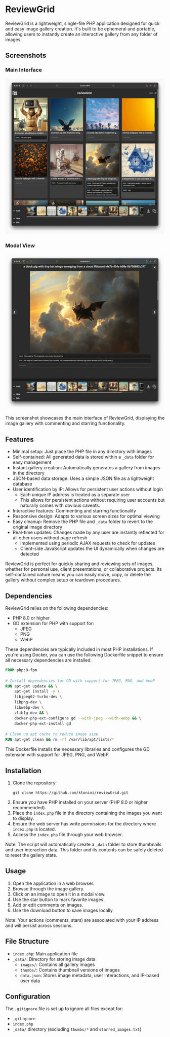 # ReviewGrid

ReviewGrid is a lightweight, single-file PHP application designed for quick and easy image gallery creation. It's built to be ephemeral and portable, allowing users to instantly create an interactive gallery from any folder of images.


## Screenshots

### Main Interface
![ReviewGrid Main Interface](_data/reviewGrid_01.png)

### Modal View
![ReviewGrid Modal View](_data/reviewGrid_02.png)

This screenshot showcases the main interface of ReviewGrid, displaying the image gallery with commenting and starring functionality.



## Features

- Minimal setup: Just place the PHP file in any directory with images
- Self-contained: All generated data is stored within a `_data` folder for easy management
- Instant gallery creation: Automatically generates a gallery from images in the directory
- JSON-based data storage: Uses a simple JSON file as a lightweight database
- User identification by IP: Allows for persistent user actions without login
    - Each unique IP address is treated as a separate user
    - This allows for persistent actions without requiring user accounts but naturally comes with obvious caveats.
- Interactive features: Commenting and starring functionality
- Responsive design: Adapts to various screen sizes for optimal viewing
- Easy cleanup: Remove the PHP file and `_data` folder to revert to the original image directory
- Real-time updates: Changes made by any user are instantly reflected for all other users without page refresh
  - Implemented using periodic AJAX requests to check for updates
  - Client-side JavaScript updates the UI dynamically when changes are detected

ReviewGrid is perfect for quickly sharing and reviewing sets of images, whether for personal use, client presentations, or collaborative projects. Its self-contained nature means you can easily move, copy, or delete the gallery without complex setup or teardown procedures.

## Dependencies

ReviewGrid relies on the following dependencies:

- PHP 8.0 or higher
- GD extension for PHP with support for:
  - JPEG
  - PNG
  - WebP

These dependencies are typically included in most PHP installations. If you're using Docker, you can use the following Dockerfile snippet to ensure all necessary dependencies are installed:

```dockerfile
FROM php:8-fpm

# Install dependencies for GD with support for JPEG, PNG, and WebP
RUN apt-get update && \
    apt-get install -y \
    libjpeg62-turbo-dev \
    libpng-dev \
    libwebp-dev \
    zlib1g-dev && \
    docker-php-ext-configure gd --with-jpeg --with-webp && \
    docker-php-ext-install gd

# Clean up apt cache to reduce image size
RUN apt-get clean && rm -rf /var/lib/apt/lists/*
```

This Dockerfile installs the necessary libraries and configures the GD extension with support for JPEG, PNG, and WebP.

## Installation

1. Clone the repository:
   ```
   git clone https://github.com/ktonini/reviewGrid.git
   ```
2. Ensure you have PHP installed on your server (PHP 8.0 or higher recommended).
3. Place the `index.php` file in the directory containing the images you want to display.
4. Ensure the web server has write permissions for the directory where `index.php` is located.
5. Access the `index.php` file through your web browser.

Note: The script will automatically create a `_data` folder to store thumbnails and user interaction data. This folder and its contents can be safely deleted to reset the gallery state.

## Usage

1. Open the application in a web browser.
2. Browse through the image gallery.
3. Click on an image to open it in a modal view.
4. Use the star button to mark favorite images.
5. Add or edit comments on images.
6. Use the download button to save images locally.

Note: Your actions (comments, stars) are associated with your IP address and will persist across sessions.

## File Structure

- `index.php`: Main application file
- `_data/`: Directory for storing image data
  - `images/`: Contains all gallery images
  - `thumbs/`: Contains thumbnail versions of images
  - `data.json`: Stores image metadata, user interactions, and IP-based user data

## Configuration

The `.gitignore` file is set up to ignore all files except for:
- `.gitignore`
- `index.php`
- `_data/` directory (excluding `thumbs/*` and `starred_images.txt`)
